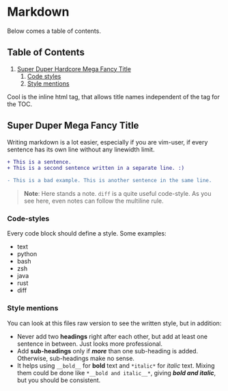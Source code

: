 # Markdown

Below comes a table of contents.

## Table of Contents

1. [Super Duper Hardcore Mega Fancy Title](#fancy-title)
    1. [Code styles](#code-styles)
    2. [Style mentions](#style-mentions)

Cool is the inline html tag, that allows title names independent of the tag for the TOC.

## Super Duper Mega Fancy Title <a name="fancy-title"></a>

Writing markdown is a lot easier, especially if you are vim-user, if every sentence has its own line without any linewidth limit.

```diff
+ This is a sentence.
+ This is a second sentence written in a separate line. :)

- This is a bad example. This is another sentence in the same line.
```

> __Note__: Here stands a note.
> `diff` is a quite useful code-style.
> As you see here, even notes can follow the multiline rule.

### Code-styles <a name="code-styles"></a>

Every code block should define a style.
Some examples:

- text
- python
- bash
- zsh
- java
- rust
- diff

### Style mentions <a name="style-mentions"></a>

You can look at this files raw version to see the written style, but in addition:

- Never add two __headings__ right after each other, but add at least one sentence in between.
  Just looks more professional.
- Add __sub-headings__ only if *__more__* than one sub-heading is added.
  Otherwise, sub-headings make no sense.
- It helps using `__bold__` for __bold__ text and `*italic*` for *italic* text.
  Mixing them could be done like `*__bold and italic__*`, giving *__bold and italic__*, but you should be consistent.
